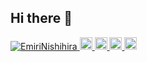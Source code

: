 ## Hi there 👋

<p align="left">
  <a href="https://github.com/EmiriNishihira/EmiriNishihira/">
    <img src="https://komarev.com/ghpvc/?username=EmiriNishihira" alt="EmiriNishihira" />
  </a>
  <a href="https://github.com/EmiriNishihira">
    <img height="20" src="https://img.shields.io/github/followers/EmiriNishihira?label=follow&logo=github&style=flat" />
  </a>
  <a href="https://stackoverflow.com/users/5720201/EmiriNishihira">
    <img height="20" src="https://img.shields.io/stackexchange/stackoverflow/r/5720201?label=StackOverflow&logo=stack-overflow&style=flat" />
  </a>
  <a href="http://qiita.com/emiri0414">
    <img height="20" src="https://qiita-badge.apiapi.app/s/emiri0414/posts.svg" />
  </a>
  <//qiita.com/emiri0414">
    <img height="20" src="https://qiita-badge.apiapi.app/s/emiri0414/contributions.svg" />
  </a>
</p>
